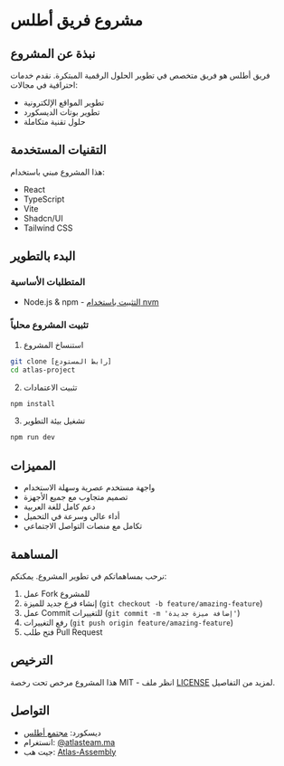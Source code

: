 # مشروع فريق أطلس

## نبذة عن المشروع
فريق أطلس هو فريق متخصص في تطوير الحلول الرقمية المبتكرة. نقدم خدمات احترافية في مجالات:
- تطوير المواقع الإلكترونية
- تطوير بوتات الديسكورد
- حلول تقنية متكاملة

## التقنيات المستخدمة
هذا المشروع مبني باستخدام:
- React
- TypeScript
- Vite
- Shadcn/UI
- Tailwind CSS

## البدء بالتطوير

### المتطلبات الأساسية
- Node.js & npm - [التثبيت باستخدام nvm](https://github.com/nvm-sh/nvm#installing-and-updating)

### تثبيت المشروع محلياً

1. استنساخ المشروع
```bash
git clone [رابط المستودع]
cd atlas-project
```

2. تثبيت الاعتمادات
```bash
npm install
```

3. تشغيل بيئة التطوير
```bash
npm run dev
```

## المميزات
- واجهة مستخدم عصرية وسهلة الاستخدام
- تصميم متجاوب مع جميع الأجهزة
- دعم كامل للغة العربية
- أداء عالي وسرعة في التحميل
- تكامل مع منصات التواصل الاجتماعي

## المساهمة
نرحب بمساهماتكم في تطوير المشروع. يمكنكم:
1. عمل Fork للمشروع
2. إنشاء فرع جديد للميزة (`git checkout -b feature/amazing-feature`)
3. عمل Commit للتغييرات (`git commit -m 'إضافة ميزة جديدة'`)
4. رفع التغييرات (`git push origin feature/amazing-feature`)
5. فتح طلب Pull Request

## الترخيص
هذا المشروع مرخص تحت رخصة MIT - انظر ملف [LICENSE](LICENSE) لمزيد من التفاصيل.

## التواصل
- ديسكورد: [مجتمع أطلس](https://discord.gg/Y6Uvf5wS)
- انستغرام: [@atlasteam.ma](https://www.instagram.com/atlasteam.ma/)
- جيت هب: [Atlas-Assembly](https://github.com/Atlas-Assembly)
